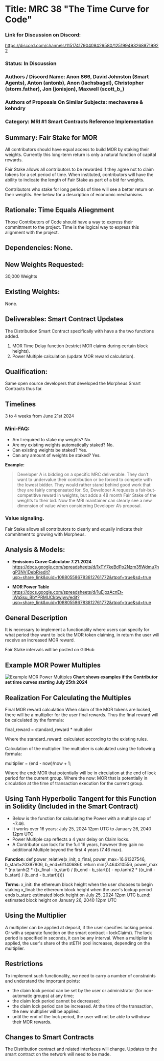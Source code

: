 # Title: MRC 38 "The Time Curve for Code"

### Link for Discussion on Discord:
https://discord.com/channels/1151741790408429580/1251994932688719922
### Status: In Discussion

### Authors / Discord Name: Anon 866, David Johnston (Smart Agents), Anton (antonb), Anon (lachsbagel), Christopher (storm.father), Jon (jonisjon), Maxwell (scott_b_) 
### Authors of Proposals On Similar Subjects: mechaverse & kehndry

### Category: MRI #1 Smart Contracts Reference Implementation

## Summary: Fair Stake for MOR
All contributors should have equal access to build MOR by staking their weights. Currently this long-term return is only a natural function of capital rewards.

Fair Stake allows all contributors to be rewarded if they agree not to claim tokens for a set period of time. When instituted, contributors will have the ability to indicate the length of Fair Stake as part of a bid for weights.

Contributors who stake for long periods of time will see a better return on their weights.  See below for a description of economic mechanisms.

## Rationale: Time Equals Aliegnment
Those Contributors of Code should have a way to express their committment to the project. Time is the logical way to express this alignment with the project.

## Dependencies: None.

## New Weights Requested: 
30,000 Weights

## Existing Weights: 
None.

## Deliverables: Smart Contract Updates 
The Distribution Smart Contract specifically with have a the two functions added.
1. MOR Time Delay function (restrict MOR claims during certain block heights).
2. Power Multiple calculation (update MOR reward calculation).

## Qualification:
Same open source developers that developed the Morpheus Smart Contracts thus far.

## Timelines
3 to 4 weeks from June 21st 2024

### Mini-FAQ:
- Am I required to stake my weights? No.
- Are my existing weights automatically staked? No.
- Can existing weights be staked? Yes.
- Can any amount of weights be staked? Yes.

**Example:**
>Developer A is bidding on a specific MRC deliverable. They don’t want to undervalue their contribution or be forced to compete with the lowest bidder.  They would rather stand behind good work that they are fairly compensated for.  So, Developer A requests a fair-but-competitive reward in weights, but adds a 48 month Fair Stake of the weights to their bid. Now the MRI maintainer can clearly see a new dimension of value when considering Developer A’s proposal.
>>>

### Value signaling.
Fair Stake allows all contributors to clearly and equally indicate their commitment to growing with Morpheus.  

## Analysis & Models:
- **Emissions Curve Calculator 7.21.2024**
https://docs.google.com/spreadsheets/d/1xTY7keBdPo2Nzm35Wdmu7ngP3NVIDebR/edit?usp=share_link&ouid=108805586783812761772&rtpof=true&sd=true

- **MOR Power Table**
https://docs.google.com/spreadsheets/d/1uEjozAcnEt-IWaSsu_BbYPRMUCkbwjwv/edit?usp=share_link&ouid=108805586783812761772&rtpof=true&sd=true

## General Description
It is necessary to implement a functionality where users can specify for what period they want to lock the MOR token claiming, in return the user will receive an increased MOR reward.

Fair Stake intervals will be posted on GitHub 

## Example MOR Power Multiples
![Example MOR Power Multiples](https://github.com/MorpheusAIs/MRC/assets/1563345/a6de0316-9122-4b52-9c1c-30e60607d612)
**Chart shows examples if the Contributor set time curves starting July 25th 2024**

## Realization For Calculating the Multiples
Final MOR reward calculation
When  claim of  the MOR tokens are locked, there will be a multiplier for the user final rewards. Thus the final reward will be calculated by the formula:

final_reward = standard_reward * multiplier

Where the standard_reward: calculated according to the existing rules.

Calculation of the multiplier
The multiplier is calculated using the following formula:

multiplier = (end - now)/now + 1;

Where the end: MOR that potentially will be in circulation at the end of lock period for the current group.
Where the now: MOR that is potentially in circulation at the time of transaction execution for the current group.

## Using Tanh Hyperbolic Tangent for this Function in Solidity (Included in the Smart Contract)
- Below is the function for calculating the Power with a multiple cap of ~7.46.
- It works over 16 years: July 25, 2024 12pm UTC to January 26, 2040 12pm UTC
- Power Multiple cap reflects a 4 year delay on Claim locks.
- A Contributor can lock for the full 16 years, however they gain no additional Multiple beyond the first 4 years (7.46 max). 

**Function:**
def power_relative(x_init, x_final, power_max=16.61327546, b_start=20387806, b_end=61140686):
    return min(7.464310556, power_max * (np.tanh(2 * ((x_final - b_start) / (b_end - b_start))) - np.tanh(2 * ((x_init - b_start) / (b_end - b_start)))))

**Terms:**
x_init: the ethereum block height when the user chooses to begin staking
x_final: the ethereum block height when the user's lockup period ends
b_start: estimated block height on July 25, 2024 12pm UTC
b_end: estimated block height on January 26, 2040 12pm UTC

## Using the Multiplier
A multiplier can be applied at deposit, if the user specifies locking period. Or with a separate function on the smart contract - lockClaim(). The lock period is specified in seconds, it can be any interval.
When a multiplier is applied, the user's share of the stETH pool increases, depending on the multiplier.

## Restrictions
To implement such functionality, we need to carry a number of constraints and understand the important points:

- the claim lock period can be set by the user or administrator (for non-automatic groups) at any time;
- the claim lock period cannot be decreased; 
- the claim lock period can be increased. At the time of the transaction, the new multiplier will be applied.
- until the end of the lock period, the user will not be able to withdraw their MOR rewards.

## Changes to Smart Contracts
The Distribution contract and related interfaces will change. Updates to the smart contract on the network will need to be made.
